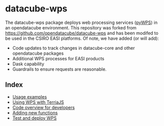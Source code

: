 # datacube-wps

The datacube-wps package deploys web processing services ([pyWPS](https://pywps.org/)) in an opendatacube environment. This repository was forked from https://github.com/opendatacube/datacube-wps and has been modifed to be used in the CSIRO EASI platforms. Of note, we have added (or will add):

- Code updates to track changes in datacube-core and other opendatacube packages
- Additional WPS processes for EASI products
- Dask capability
- Guardrails to ensure requests are reasonable.

## Index

- [Usage examples](examples.md)
- [Using WPS with TerriaJS](terriajs.md)
- [Code overview for developers](developer.md)
- [Adding new functions](adding_new_functions.md)
- [Test and deploy WPS](deployment.md)
